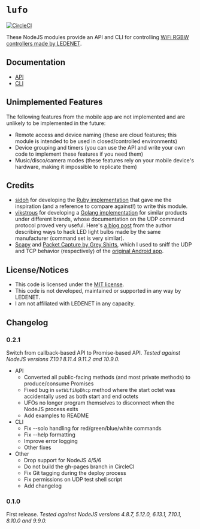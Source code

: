 # `lufo`
[![CircleCI](https://circleci.com/gh/rjenkinsjr/lufo/tree/master.svg?style=svg)](https://circleci.com/gh/rjenkinsjr/lufo/tree/master)

These NodeJS modules provide an API and CLI for controlling [WiFi RGBW controllers made by LEDENET](https://www.amazon.com/dp/B00MDKOSN0/).

## Documentation
- [API](https://rjenkinsjr.github.com/lufo/api/index.html)
- [CLI](https://rjenkinsjr.github.com/lufo/cli)

## Unimplemented Features
The following features from the mobile app are not implemented and are unlikely to be implemented in the future:
- Remote access and device naming (these are cloud features; this module is intended to be used in closed/controlled environments)
- Device grouping and timers (you can use the API and write your own code to implement these features if you need them)
- Music/disco/camera modes (these features rely on your mobile device's hardware, making it impossible to replicate them)

## Credits
- [sidoh](https://github.com/sidoh) for developing the [Ruby implementation](https://github.com/sidoh/ledenet_api) that gave me the inspiration (and a reference to compare against!) to write this module.
- [vikstrous](https://github.com/vikstrous) for developing a [Golang implementation](https://github.com/vikstrous/zengge-lightcontrol) for similar products under different brands, whose documentation on the UDP command protocol proved very useful. Here's [a blog post](https://blog.viktorstanchev.com/2015/12/20/the-many-attacks-on-zengge-wifi-lightbulbs/) from the author describing ways to hack LED light bulbs made by the same manufacturer (command set is very similar).
- [Scapy](http://scapy.readthedocs.io/en/latest/) and [Packet Capture by Grey Shirts](https://play.google.com/store/apps/details?id=app.greyshirts.sslcapture), which I used to sniff the UDP and TCP behavior (respectively) of the [original Android app](https://play.google.com/store/apps/details?id=com.Zengge.LEDWifiMagicHome).

## License/Notices
- This code is licensed under the [MIT license](LICENSE).
- This code is not developed, maintained or supported in any way by LEDENET.
- I am not affiliated with LEDENET in any capacity.

## Changelog

### 0.2.1
Switch from callback-based API to Promise-based API.
*Tested against NodeJS versions 7.10.1 8.11.4 9.11.2 and 10.9.0.*

- API
    - Converted all public-facing methods (and most private methods) to produce/consume Promises
    - Fixed bug in `setWifiApDhcp` method where the start octet was accidentally used as both start and end octets
    - UFOs no longer program themselves to disconnect when the NodeJS process exits
    - Add examples to README
- CLI
    - Fix --solo handling for red/green/blue/white commands
    - Fix --help formatting
    - Improve error logging
    - Other fixes
- Other
    - Drop support for NodeJS 4/5/6
    - Do not build the gh-pages branch in CircleCI
    - Fix Git tagging during the deploy process
    - Fix permissions on UDP test shell script
    - Add changelog

### 0.1.0
First release.
*Tested against NodeJS versions 4.8.7, 5.12.0, 6.13.1, 7.10.1, 8.10.0 and 9.9.0.*
